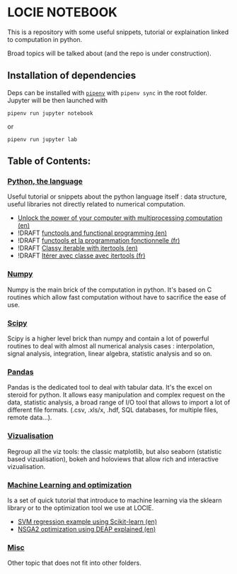 # LOCIE NOTEBOOK

This is a repository with some useful snippets, tutorial or explaination linked to computation in python.

Broad topics will be talked about (and the repo is under construction).

## Installation of dependencies

Deps can be installed with [`pipenv`](https://docs.pipenv.org/) with `pipenv sync` in the root folder. Jupyter will be then launched with

`pipenv run jupyter notebook`

or

`pipenv run jupyter lab`

## Table of Contents:

### [Python, the language](./base_python)

Useful tutorial or snippets about the python language itself : data structure, useful libraries not directly related to numerical computation.

- [Unlock the power of your computer with multiprocessing computation (en)](./base_python/multiprocessing.ipynb)
- !DRAFT [functools and functional programming (en)](./base_python/functools_funct_program-en.ipynb)
- !DRAFT [functools et la programmation fonctionnelle (fr)](./base_python/functools_funct_program-fr.ipynb)
- !DRAFT [Classy iterable with itertools (en)](base_python/itertools-en.ipynb)
- !DRAFT [Itérer avec classe avec itertools (fr)](base_python/itertools-fr.ipynb)


### [Numpy](./numpy)

Numpy is the main brick of the computation in python. It's based on C routines which allow fast computation without have to sacrifice the ease of use.

### [Scipy](./scipy)

Scipy is a higher level brick than numpy and contain a lot of powerful routines to deal with almost all numerical analysis cases : interpolation, signal analysis, integration, linear algebra, statistic analysis and so on.

### [Pandas](./pandas)

Pandas is the dedicated tool to deal with tabular data. It's the excel on steroid for python. It allows easy manipulation and complex request on the data, statistic analysis, a broad range of I/O tool that allows to import a lot of different file formats. (.csv, .xls/x, .hdf, SQL databases, for multiple files, remote data...).

### [Vizualisation](./vizualisation)

Regroup all the viz tools: the classic matplotlib, but also seaborn (statistic based vizualisation), bokeh and holoviews that allow rich and interactive vizualisation.

### [Machine Learning and optimization](./ml)

Is a set of quick tutorial that introduce to machine learning via the sklearn library or to the optimization tool we use at LOCIE.

- [SVM regression example using Scikit-learn (en)](./ml/mapping_function_SVM.ipynb)
- [NSGA2 optimization using DEAP explained (en)](./ml/multiobjective_optimization.ipynb)

### [Misc](./misc)

Other topic that does not fit into other folders.
